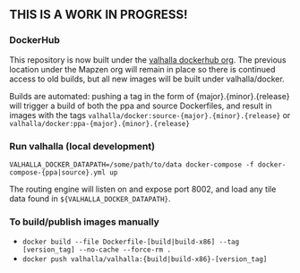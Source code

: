 ## THIS IS A WORK IN PROGRESS!

### DockerHub

This repository is now built under the [valhalla dockerhub org](https://hub.docker.com/r/valhalla/docker/). The previous location under the Mapzen org will remain in place so there is continued access to old builds, but all new images will be built under valhalla/docker.

Builds are automated: pushing a tag in the form of {major}.{minor}.{release} will trigger a build of both the ppa and source Dockerfiles, and result in images with the tags `valhalla/docker:source-{major}.{minor}.{release}` or `valhalla/docker:ppa-{major}.{minor}.{release}`

### Run valhalla (local development)
`VALHALLA_DOCKER_DATAPATH=/some/path/to/data docker-compose -f docker-compose-{ppa|source}.yml up`

The routing engine will listen on and expose port 8002, and load any tile data found in `${VALHALLA_DOCKER_DATAPATH}`.

### To build/publish images manually
* `docker build --file Dockerfile-[build|build-x86] --tag [version_tag] --no-cache --force-rm .`
* `docker push valhalla/valhalla:{build|build-x86}-[version_tag]`
